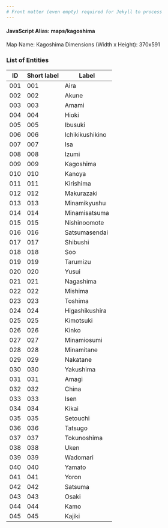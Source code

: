 ```yaml
---
# Front matter (even empty) required for Jekyll to process
---
```


#### JavaScript Alias: maps/kagoshima

Map Name: Kagoshima
Dimensions (Width x Height): 370x591





### List of Entities

ID | Short label | Label
---|---|---|
001|001|Aira
002|002|Akune
003|003|Amami
004|004|Hioki
005|005|Ibusuki
006|006|Ichikikushikino
007|007|Isa
008|008|Izumi
009|009|Kagoshima
010|010|Kanoya
011|011|Kirishima
012|012|Makurazaki
013|013|Minamikyushu
014|014|Minamisatsuma
015|015|Nishinoomote
016|016|Satsumasendai
017|017|Shibushi
018|018|Soo
019|019|Tarumizu
020|020|Yusui
021|021|Nagashima
022|022|Mishima
023|023|Toshima
024|024|Higashikushira
025|025|Kimotsuki
026|026|Kinko
027|027|Minamiosumi
028|028|Minamitane
029|029|Nakatane
030|030|Yakushima
031|031|Amagi
032|032|China
033|033|Isen
034|034|Kikai
035|035|Setouchi
036|036|Tatsugo
037|037|Tokunoshima
038|038|Uken
039|039|Wadomari
040|040|Yamato
041|041|Yoron
042|042|Satsuma
043|043|Osaki
044|044|Kamo
045|045|Kajiki